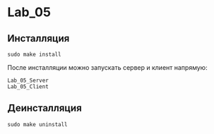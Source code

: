 # Lab_05

## Инсталляция

```shell script
sudo make install
```

После инсталляции можно запускать сервер и клиент напрямую:

```shell script
Lab_05_Server
Lab_05_Client
```

## Деинсталляция

```shell script
sudo make uninstall
```
